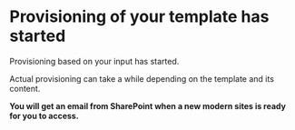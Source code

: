 # Provisioning of your template has started

Provisioning based on your input has started.

Actual provisioning can take a while depending on the template and its content.

**You will get an email from SharePoint when a new modern sites is ready for you to access.**